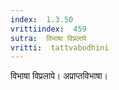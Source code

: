 ```yaml
---
index:  1.3.50
vrittiindex:  459
sutra:  विभाषा विप्रलापे
vritti:  tattvabodhini 
---
```


विभाषा विप्रलापे। अप्राप्तविभाषा। 

